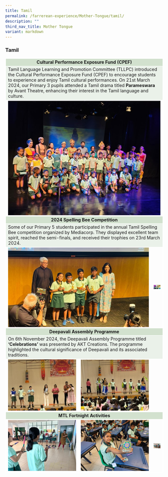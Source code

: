 ```yaml
---
title: Tamil
permalink: /farrerean-experience/Mother-Tongue/tamil/
description: ""
third_nav_title: Mother Tongue
variant: markdown
---
```

<h3>Tamil</h3>
<table border="1" style="width: 100%; border-collapse: collapse; border: 1px solid white;">
<tbody>
<tr>
<td bgcolor="d2e1ce" colspan="3" style="text-align: center; width: 99.863%; border: 1px solid white;"><strong>Cultural Performance Exposure Fund (CPEF)</strong></td>
</tr>
<tr>
<td bgcolor="eaf1e9" colspan="3" style="width: 99.863%; border: 1px solid white;">Tamil Language Learning and Promotion Committee (TLLPC) introduced the Cultural Performance Exposure Fund (CPEF) to encourage students to experience and enjoy Tamil cultural performances. On 21st March 2024, our Primary 3 pupils attended a Tamil drama titled <strong>Parameswara</strong> by Avant Theatre, enhancing their interest in the Tamil language and culture.</td>
	</tr>
<tr>
<td colspan="3" style="width: 33.2877%; border: 1px solid white;">
	<img src="/images/2025/MT%20Tamil/Picture1.jpg" align="center"></td>
</tr>
<tr>
<td bgcolor="d2e1ce" colspan="3" style="text-align: center; width: 99.863%; border: 1px solid white;"><strong>2024 Spelling Bee Competition</strong></td>
</tr>
<tr>
<td bgcolor="eaf1e9" colspan="3" style="width: 99.863%; border: 1px solid white;">Some of our Primary 5 students participated in the annual Tamil Spelling Bee competition organized by Mediacorp. They displayed excellent team spirit, reached the semi-finals, and received their trophies on 23rd March 2024.</td>
</tr>
<tr>
<td style="width: 50%; border: 1px solid white;" colspan="2"><img src="/images/2025/MT%20Tamil/Picture2.jpg" align="center"></td>
<td style="width: 50%; border: 1px solid white;"><img src="/images/2025/MT%20Tamil/Picture3.jpg"></td>
</tr>
<tr>
<td bgcolor="d2e1ce" colspan="3" style="text-align: center; width: 99.863%; border: 1px solid white;"><strong>Deepavali Assembly Programme</strong></td>
</tr>
<tr>
<td bgcolor="eaf1e9" colspan="3" style="width: 99.863%; border: 1px solid white;">On 6th November 2024, the Deepavali Assembly Programme titled <strong>‘Celebrations’</strong> was presented by AKT Creations. The programme highlighted the cultural significance of Deepavali and its associated traditions.</td>
</tr>
<tr>
<td style="width: 50%; border: 1px solid white;"><img src="/images/2025/MT%20Tamil/Picture4.jpg" align="center"></td>
<td style="width: 50%; border: 1px solid white;"><img src="/images/2025/MT%20Tamil/Picture5.jpg" align="center"></td>
</tr>
<tr>
<td bgcolor="d2e1ce" colspan="3" style="text-align: center; width: 99.863%; border: 1px solid white;"><strong>MTL Fortnight Activities</strong></td>
</tr>
<tr>
<td style="width: 33.2877%; border: 1px solid white;"><img src="/images/2025/MT%20Tamil/Picture6.jpg" align="center"></td>
<td style="width: 33.2877%; border: 1px solid white;"><img src="/images/2025/MT%20Tamil/Picture7.jpg" align="center"></td>
<td style="width: 33.2877%; border: 1px solid white;"><img src="/images/2025/MT%20Tamil/Picture8.jpg" align="center"></td>
</tr>
</tbody>
</table>